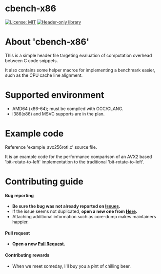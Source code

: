<!-- SPDX-License-Identifier:	MIT -->

# cbench-x86
[![License: MIT](https://img.shields.io/badge/License-MIT-yellow.svg)](https://opensource.org/licenses/MIT)
[![Header-only library](https://img.shields.io/badge/Header--only_library-green.svg)](https://en.wikipedia.org/wiki/Header-only)

# About 'cbench-x86'
This is a simple header file targeting evaluation of computation overhead between C code snippets.

It also contains some helper macros for implementing a benchmark easier, such as the CPU cache line alignment.

# Supported environment
* AMD64 (x86-64); must be compiled with GCC/CLANG.
* i386(x86) and MSVC supports are in the plan.

# Example code
Reference 'example_avx256rotl.c' source file.

It is an example code for the performance comparison of an AVX2 based 'bit-rotate-to-left' implementation to the traditional 'bit-rotate-to-left'.

# Contributing guide
#### Bug reporting
* **Be sure the bug was not already reported on [Issues](https://github.com/Revimal/cbench-x86/issues).**
* If the issue seems not duplicated, **open a new one from [Here](https://github.com/Revimal/cbench-x86/issues/new).**
* Attaching additional information such as core-dump makes maintainers happier.

#### Pull request
* **Open a new [Pull Request](https://github.com/Revimal/cbench-x86/pulls).**

#### Contributing rewards
* When we meet someday, I'll buy you a pint of chilling beer.
